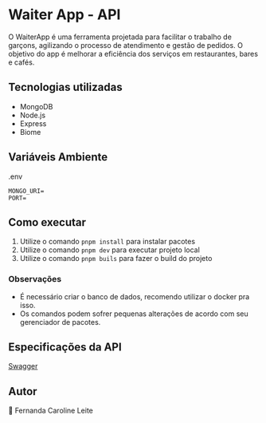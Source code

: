 # Waiter App - API

O WaiterApp é uma ferramenta projetada para facilitar o trabalho de garçons, agilizando o processo de atendimento e gestão de pedidos. O objetivo do app é melhorar a eficiência dos serviços em restaurantes, bares e cafés.

## Tecnologias utilizadas

- MongoDB
- Node.js
- Express
- Biome

## Variáveis Ambiente

.env

```
MONGO_URI=
PORT=
```

## Como executar

1. Utilize o comando `pnpm install` para instalar pacotes
2. Utilize o comando `pnpm dev` para executar projeto local
3. Utilize o comando `pnpm buils` para fazer o build do projeto

### Observações

- É necessário criar o banco de dados, recomendo utilizar o docker pra isso.
- Os comandos podem sofrer pequenas alterações de acordo com seu gerenciador de pacotes.

## Especificações da API

[Swagger](https://github.com/Fekleite/waiter-api/blob/main/api-spec.yaml)

## Autor

💚 Fernanda Caroline Leite
